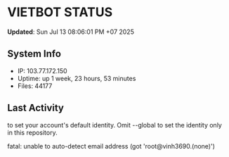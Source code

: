 # VIETBOT STATUS
**Updated**: Sun Jul 13 08:06:01 PM +07 2025

## System Info
- IP: 103.77.172.150
- Uptime: up 1 week, 23 hours, 53 minutes
- Files: 44177

## Last Activity

to set your account's default identity.
Omit --global to set the identity only in this repository.

fatal: unable to auto-detect email address (got 'root@vinh3690.(none)')

